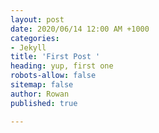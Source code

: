 ```yaml
---
layout: post
date: 2020/06/14 12:00 AM +1000
categories:
- Jekyll
title: 'First Post '
heading: yup, first one
robots-allow: false
sitemap: false
author: Rowan
published: true

---
```

